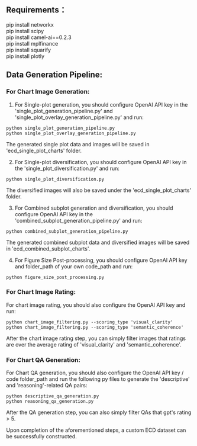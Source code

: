 ## Requirements：
pip install networkx <br>
pip install scipy <br>
pip install camel-ai==0.2.3 <br> 
pip install mplfinance <br>
pip install squarify <br>
pip install plotly <br>

## Data Generation Pipeline:
### For Chart Image Generation:
1. For Single-plot generation, you should configure OpenAI API key in the 'single_plot_generation_pipeline.py' and 'single_plot_overlay_generation_pipeline.py' and run:
```
python single_plot_generation_pipeline.py
python single_plot_overlay_generation_pipeline.py
```
The generated single plot data and images will be saved in 'ecd_single_plot_charts' folder.

2. For Single-plot diversification, you should configure OpenAI API key in the 'single_plot_diversification.py' and run:
```
python single_plot_diversification.py
```
The diversified images will also be saved under the 'ecd_single_plot_charts' folder.

3. For Combined subplot generation and diversification, you should configure OpenAI API key in the 'combined_subplot_generation_pipeline.py' and run:
```
python combined_subplot_generation_pipeline.py
```
The generated combined subplot data and diversified images will be saved in 'ecd_combined_subplot_charts'.

4. For Figure Size Post-processing, you should configure OpenAI API key and folder_path of your own code_path and run:
```
python figure_size_post_processing.py
```

### For Chart Image Rating:
For chart image rating, you should also configure the OpenAI API key and run:
```
python chart_image_filtering.py --scoring_type 'visual_clarity'
python chart_image_filtering.py --scoring_type 'semantic_coherence'
```
After the chart image rating step, you can simply filter images that ratings are over the average rating of 'visual_clarity' and 'semantic_coherence'.

### For Chart QA Generation:
For Chart QA generation, you should also configure the OpenAI API key / code folder_path and run the following py files to generate the 'descriptive' and 'reasoning'-related QA pairs:
```
python descriptive_qa_generation.py
python reasoning_qa_generation.py
```
After the QA generation step, you can also simply filter QAs that gpt's rating > 5.

Upon completion of the aforementioned steps, a custom ECD dataset can be successfully constructed.










